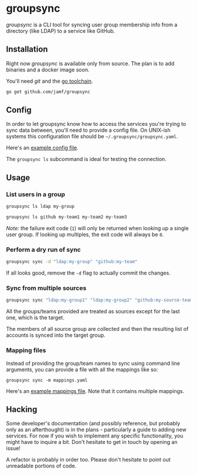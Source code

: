 # groupsync
*groupsync* is a CLI tool for syncing user group membership info from a directory (like LDAP) to a service like GitHub.

## Installation
Right now *groupsync* is available only from source. The plan is to add binaries and a docker image soon.

You'll need *git* and the [go toolchain](https://golang.org/doc/install).

```sh
go get github.com/jamf/groupsync
```

## Config
In order to let groupsync know how to access the services you're trying to sync data between, you'll need to provide a config file. On UNIX-ish systems this configuration file should be `~/.groupsync/groupsync.yaml`.

Here's an [example config file](examples/groupsync.yaml).

The `groupsync ls` subcommand is ideal for testing the connection.

## Usage
### List users in a group
```sh
groupsync ls ldap my-group
```

```sh
groupsync ls github my-team1 my-team2 my-team3
```

*Note:* the failure exit code (`1`) will only be returned when looking up a single user group. If looking up multiples, the exit code will always be `0`.

### Perform a dry run of sync
```sh
groupsync sync -d "ldap:my-group" "github:my-team"
```

If all looks good, remove the `-d` flag to actually commit the changes.

### Sync from multiple sources
```sh
groupsync sync "ldap:my-group1" "ldap:my-group2" "github:my-source-team" "github:my-target-team"
```

All the groups/teams provided are treated as sources except for the last one, which is the target.

The members of all source group are collected and then the resulting list of accounts is synced into the target group.

### Mapping files
Instead of providing the group/team names to sync using command line arguments, you can provide a file with all the mappings like so:

```
groupsync sync -m mappings.yaml
```

Here's an [example mappings file](examples/mappings.yaml). Note that it contains multiple mappings.

## Hacking
Some developer's documentation (and possibly reference, but probably only as an afterthought) is in the plans - particularly a guide to adding new services. For now if you wish to implement any specific functionality, you might have to inquire a bit. Don't hesitate to get in touch by opening an issue!

A refactor is probably in order too. Please don't hesitate to point out unreadable portions of code.